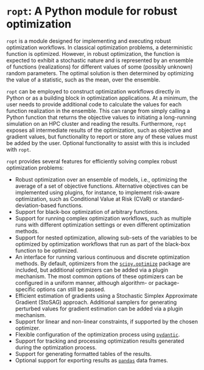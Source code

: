# `ropt`: A Python module for robust optimization

`ropt` is a module designed for implementing and executing robust optimization
workflows. In classical optimization problems, a deterministic function is
optimized. However, in robust optimization, the function is expected to exhibit
a stochastic nature and is represented by an ensemble of functions
(realizations) for different values of some (possibly unknown) random
parameters. The optimal solution is then determined by optimizing the value of a
statistic, such as the mean, over the ensemble.

`ropt` can be employed to construct optimization workflows directly in Python or
as a building block in optimization applications. At a minimum, the user needs
to provide additional code to calculate the values for each function realization
in the ensemble. This can range from simply calling a Python function that
returns the objective values to initiating a long-running simulation on an HPC
cluster and reading the results. Furthermore, `ropt` exposes all intermediate
results of the optimization, such as objective and gradient values, but
functionality to report or store any of these values must be added by the user.
Optional functionality to assist with this is included with `ropt`.

`ropt` provides several features for efficiently solving complex robust
optimization problems:

- Robust optimization over an ensemble of models, i.e., optimizing the average
  of a set of objective functions. Alternative objectives can be implemented
  using plugins, for instance, to implement risk-aware optimization, such as
  Conditional Value at Risk (CVaR) or standard-deviation-based functions.
- Support for black-box optimization of arbitrary functions.
- Support for running complex optimization workflows, such as multiple runs with
  different optimization settings or even different optimization methods.
- Support for nested optimization, allowing sub-sets of the variables to be
  optimized by optimization workflows that run as part of the black-box function
  to be optimized.
- An interface for running various continuous and discrete optimization methods.
  By default, optimizers from the
  [`scipy.optimize`](https://docs.scipy.org/doc/scipy/tutorial/optimize.html)
  package are included, but additional optimizers can be added via a plugin
  mechanism. The most common options of these optimizers can be configured in a
  uniform manner, although algorithm- or package-specific options can still be
  passed.
- Efficient estimation of gradients using a Stochastic Simplex Approximate
  Gradient (StoSAG) approach. Additional samplers for generating perturbed
  values for gradient estimation can be added via a plugin mechanism.
- Support for linear and non-linear constraints, if supported by the chosen
  optimizer.
- Flexible configuration of the optimization process using
  [`pydantic`](https://pydantic-docs.helpmanual.io/).
- Support for tracking and processing optimization results generated during the
  optimization process.
- Support for generating formatted tables of the results.
- Optional support for exporting results as
  [`pandas`](https://pandas.pydata.org/) data frames.
